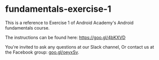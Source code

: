 # fundamentals-exercise-1

This is a reference to Exercise 1 of Android Academy's Android fundamentals course.

The instructions can be found here: <a href="https://goo.gl/4bKXVD"> https://goo.gl/4bKXVD </a>

You're invited to ask any questions at our Slack channel,
Or contact us at the Facebook group: <a href="goo.gl/oeyxSv">goo.gl/oeyxSv</a>.
